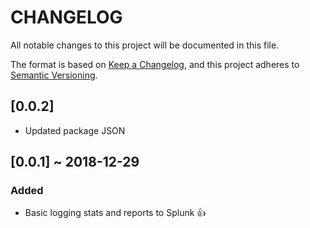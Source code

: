 # CHANGELOG

All notable changes to this project will be documented in this file.

The format is based on [Keep a Changelog](https://keepachangelog.com/en/1.0.0/),
and this project adheres to [Semantic Versioning](https://semver.org/spec/v2.0.0.html).

## [0.0.2]
* Updated package JSON

## [0.0.1] ~ 2018-12-29
### Added
* Basic logging stats and reports to Splunk :+1:


